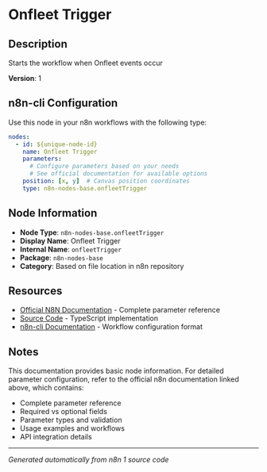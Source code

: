 # Onfleet Trigger

## Description

Starts the workflow when Onfleet events occur

**Version**: 1

## n8n-cli Configuration

Use this node in your n8n workflows with the following type:

```yaml
nodes:
  - id: ${unique-node-id}
    name: Onfleet Trigger
    parameters:
      # Configure parameters based on your needs
      # See official documentation for available options
    position: [x, y]  # Canvas position coordinates
    type: n8n-nodes-base.onfleetTrigger
```

## Node Information

- **Node Type**: `n8n-nodes-base.onfleetTrigger`
- **Display Name**: Onfleet Trigger
- **Internal Name**: `onfleetTrigger`
- **Package**: `n8n-nodes-base`
- **Category**: Based on file location in n8n repository

## Resources

- [Official N8N Documentation](https://docs.n8n.io/integrations/builtin/app-nodes/n8n-nodes-base.onfleettrigger/) - Complete parameter reference
- [Source Code](https://github.com/n8n-io/n8n/blob/master/packages/nodes-base/nodes/Onfleet/OnfleetTrigger.node.ts) - TypeScript implementation
- [n8n-cli Documentation](https://github.com/edenreich/n8n-cli) - Workflow configuration format

## Notes

This documentation provides basic node information. For detailed parameter configuration, 
refer to the official n8n documentation linked above, which contains:

- Complete parameter reference
- Required vs optional fields
- Parameter types and validation
- Usage examples and workflows
- API integration details

---
*Generated automatically from n8n 1 source code*
